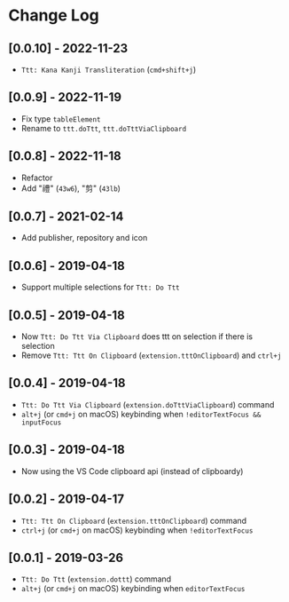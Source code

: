 # Change Log

## [0.0.10] - 2022-11-23

- `Ttt: Kana Kanji Transliteration` (`cmd+shift+j`)

## [0.0.9] - 2022-11-19

- Fix type `tableElement`
- Rename to `ttt.doTtt`, `ttt.doTttViaClipboard`

## [0.0.8] - 2022-11-18

- Refactor
- Add "禮" (`43w6`), "剪" (`43lb`)

## [0.0.7] - 2021-02-14

- Add publisher, repository and icon

## [0.0.6] - 2019-04-18

- Support multiple selections for `Ttt: Do Ttt`

## [0.0.5] - 2019-04-18

- Now `Ttt: Do Ttt Via Clipboard` does ttt on selection if there is selection
- Remove `Ttt: Ttt On Clipboard` (`extension.tttOnClipboard`) and `ctrl+j`

## [0.0.4] - 2019-04-18

- `Ttt: Do Ttt Via Clipboard` (`extension.doTttViaClipboard`) command
- `alt+j` (or `cmd+j` on macOS) keybinding when `!editorTextFocus && inputFocus`

## [0.0.3] - 2019-04-18

- Now using the VS Code clipboard api (instead of clipboardy)

## [0.0.2] - 2019-04-17

- `Ttt: Ttt On Clipboard` (`extension.tttOnClipboard`) command
- `ctrl+j` (or `cmd+j` on macOS) keybinding when `!editorTextFocus`

## [0.0.1] - 2019-03-26

- `Ttt: Do Ttt` (`extension.dottt`) command
- `alt+j` (or `cmd+j` on macOS) keybinding when `editorTextFocus`
